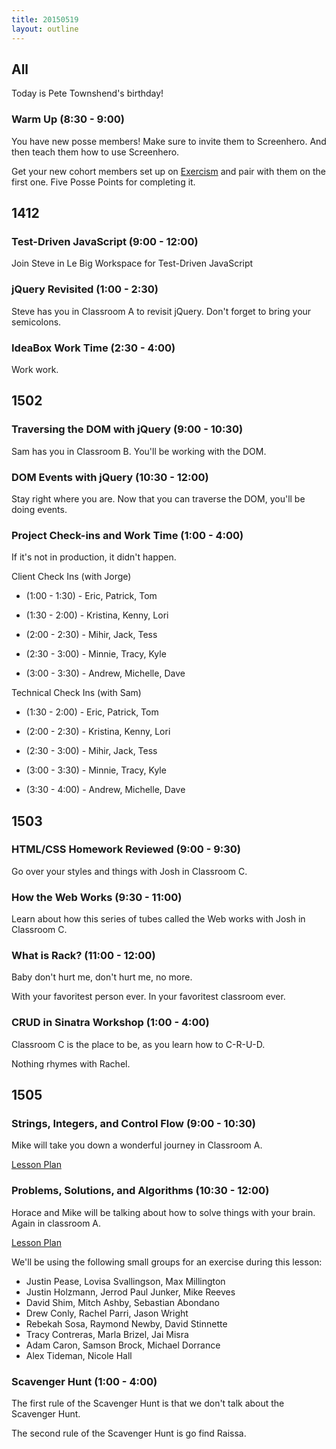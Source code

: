 ```yaml
---
title: 20150519
layout: outline
---
```


## All

Today is Pete Townshend's birthday!

### Warm Up (8:30 - 9:00)

You have new posse members! Make sure to invite them to Screenhero. And then teach them how to use Screenhero.

Get your new cohort members set up on [Exercism](http://exercism.io) and pair with them on the first one. Five Posse Points for completing it.



## 1412

### Test-Driven JavaScript (9:00 - 12:00)

Join Steve in Le Big Workspace for Test-Driven JavaScript

### jQuery Revisited (1:00 - 2:30)

Steve has you in Classroom A to revisit jQuery. Don't forget to bring your semicolons.

### IdeaBox Work Time (2:30 - 4:00)

Work work.


## 1502

### Traversing the DOM with jQuery (9:00 - 10:30)

Sam has you in Classroom B. You'll be working with the DOM.

### DOM Events with jQuery (10:30 - 12:00)

Stay right where you are. Now that you can traverse the DOM, you'll be doing events.

### Project Check-ins and Work Time (1:00 - 4:00)

If it's not in production, it didn't happen.

Client Check Ins (with Jorge)

* (1:00 - 1:30) - Eric, Patrick, Tom

* (1:30 - 2:00) - Kristina, Kenny, Lori
 
* (2:00 - 2:30) - Mihir, Jack, Tess

* (2:30 - 3:00) - Minnie, Tracy, Kyle

* (3:00 - 3:30) - Andrew, Michelle, Dave


Technical Check Ins (with Sam)

* (1:30 - 2:00) - Eric, Patrick, Tom

* (2:00 - 2:30) - Kristina, Kenny, Lori
 
* (2:30 - 3:00) - Mihir, Jack, Tess

* (3:00 - 3:30) - Minnie, Tracy, Kyle

* (3:30 - 4:00) - Andrew, Michelle, Dave


## 1503

### HTML/CSS Homework Reviewed (9:00 - 9:30)

Go over your styles and things with Josh in Classroom C.


### How the Web Works (9:30 - 11:00)

Learn about how this series of tubes called the Web works with Josh in Classroom C.

### What is Rack? (11:00 - 12:00)

Baby don't hurt me, don't hurt me, no more.

With your favoritest person ever. In your favoritest classroom ever.

### CRUD in Sinatra Workshop (1:00 - 4:00)

Classroom C is the place to be, as you learn how to C-R-U-D.

Nothing rhymes with Rachel.


## 1505

### Strings, Integers, and Control Flow (9:00 - 10:30)

Mike will take you down a wonderful journey in Classroom A.

[Lesson Plan](https://github.com/turingschool/lesson_plans/blob/master/ruby_01-object_oriented_programming_with_ruby/string_integers_and_control_flow.markdown)


### Problems, Solutions, and Algorithms (10:30 - 12:00)

Horace and Mike will be talking about how to solve things with your brain. Again in classroom A.

[Lesson Plan](https://github.com/turingschool/lesson_plans/blob/master/ruby_01-object_oriented_programming_with_ruby/problems_solutions_algorithms.markdown)

We'll be using the following small groups for an exercise during this lesson:

* Justin Pease, Lovisa Svallingson, Max Millington
* Justin Holzmann, Jerrod Paul Junker, Mike Reeves
* David Shim, Mitch Ashby, Sebastian Abondano
* Drew Conly, Rachel Parri, Jason Wright
* Rebekah Sosa, Raymond Newby, David Stinnette
* Tracy Contreras, Marla Brizel, Jai Misra
* Adam Caron, Samson Brock, Michael Dorrance
* Alex Tideman, Nicole Hall

### Scavenger Hunt (1:00 - 4:00)

The first rule of the Scavenger Hunt is that we don't talk about the Scavenger Hunt.

The second rule of the Scavenger Hunt is go find Raissa.
